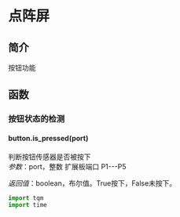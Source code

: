 # 点阵屏

## 简介

按钮功能

## 函数

### 按钮状态的检测

#### button.is_pressed(port)

判断按钮传感器是否被按下</br>
*参数*：port，整数 扩展板端口 P1---P5</br>

*返回值*：boolean，布尔值。True按下，False未按下。

```py
import tqm
import time


```
